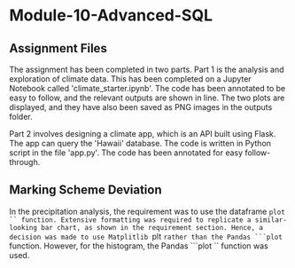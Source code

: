 # Module-10-Advanced-SQL

## Assignment Files

The assignment has been completed in two parts. Part 1 is the analysis and exploration of climate data. This has been completed on a Jupyter Notebook called 'climate_starter.ipynb'. The code has been annotated to be easy to follow, and the relevant outputs are shown in line. The two plots are displayed, and they have also been saved as PNG images in the outputs folder.

Part 2 involves designing a climate app, which is an API built using Flask. The app can query the 'Hawaii' database. The code is written in Python script in the file 'app.py'. The code has been annotated for easy follow-through.

## Marking Scheme Deviation

In the precipitation analysis, the requirement was to use the dataframe ```plot `` function. Extensive formatting was required to replicate a similar-looking bar chart, as shown in the requirement section. Hence, a decision was made to use Matplitlib ```plt `` rather than the Pandas ```plot `` function. However, for the histogram, the Pandas ```plot `` function was used. 
